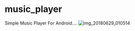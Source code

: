 # music_player
Simple Music Player For Android....
![img_20180629_010514](https://user-images.githubusercontent.com/32352500/42056815-183674a8-7b39-11e8-9371-5247600af8a1.jpg)
